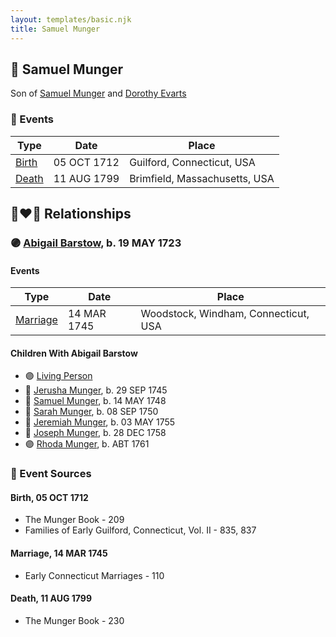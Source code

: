 ```yaml
---
layout: templates/basic.njk
title: Samuel Munger
---
```

## 🔵 Samuel Munger

Son of [Samuel Munger](/people/6/64239804) and [Dorothy Evarts](/people/5/59501816)

### 📆 Events

Type | Date | Place
------ | ------ | ------
[Birth](#event-1718558c-384c-49f5-83fa-f46db4106dac) | 05 OCT 1712 | Guilford, Connecticut, USA
[Death](#event-30c8e7c4-4317-41fd-8ef4-d24db8ae7ba5) | 11 AUG 1799 | Brimfield, Massachusetts, USA

## 👩‍❤️‍👨 Relationships

### 🟣 [Abigail Barstow](/people/9/9488484), b. 19 MAY 1723

#### Events

Type | Date | Place
------ | ------ | ------
[Marriage](#event-4b7e3247-9855-4da8-88f9-2d67e0cc24c1) | 14 MAR 1745 | Woodstock, Windham, Connecticut, USA
#### Children With Abigail Barstow
* 🟣 [Living Person](/people/2/2239106)
* 🔵 [Jerusha Munger](/people/8/85922584), b. 29 SEP 1745
* 🔵 [Samuel Munger](/people/1/17819572), b. 14 MAY 1748
* 🔵 [Sarah Munger](/people/8/85764310), b. 08 SEP 1750
* 🔵 [Jeremiah Munger](/people/1/19410568), b. 03 MAY 1755
* 🔵 [Joseph Munger](/people/4/48832802), b. 28 DEC 1758
* 🟣 [Rhoda Munger](/people/2/23648419), b. ABT 1761
### 📰 Event Sources

#### <a id="event-1718558c-384c-49f5-83fa-f46db4106dac"></a> Birth, 05 OCT 1712
* The Munger Book  - 209
* Families of Early Guilford, Connecticut, Vol. II  - 835, 837

#### <a id="event-4b7e3247-9855-4da8-88f9-2d67e0cc24c1"></a> Marriage, 14 MAR 1745
* Early Connecticut Marriages  - 110
#### <a id="event-30c8e7c4-4317-41fd-8ef4-d24db8ae7ba5"></a> Death, 11 AUG 1799
* The Munger Book  - 230
